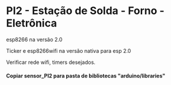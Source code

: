 # PI2 - Estação de Solda - Forno - Eletrônica

esp8266 na versão 2.0

Ticker e esp8266wifi na versão nativa para esp 2.0

Verificar rede wifi, timers desejados.

#### Copiar sensor_PI2 para pasta de bibliotecas "arduino/libraries"